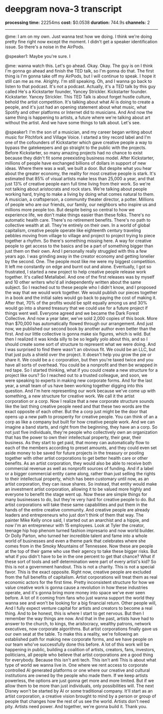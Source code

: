 # deepgram nova-3 transcript

**processing time:** 22254ms
**cost:** $0.0538
**duration:** 744.9s
**channels:** 2

---

@me: I am on my own. Just wanna test how we doing. I think we're doing pretty fine right now except the moment. I didn't get a speaker identification issue. So there's a noise in the AirPods.

@speaker1: Maybe you're sure. I

@me: wanna watch this. Let's go ahead. Okay. Okay. The guy is on I think I'm gonna go ahead and finish the TED talk, so I'm gonna do that. The first thing is I'm gonna take off my AirPods, but I will continue to speak. I hope it still can me as me. Alrighty. I'm still speaking. Oh, and I wanna go back to listen to that podcast. It's not a podcast. Actually, it's a TED talk by this guy called He's a Kickstarter founder, Yancey Strickler. Kickstarter founder. Kickstarter. Yancey Strickler. This TED Talk is about forget hustle culture, behold the artist competition. It's talking about what AI is doing to create a people, and it's just had an opening statement about what music, what Spotify and other platforms or Internet did to musicians. And And now the same thing is happening to artists, a future where we're talking about art without the artist. And we have some things to talk about. Let's see.

@speaker1: I'm the son of a musician, and my career began writing about music for Pitchfork and Village Voice. I started a tiny record label and I'm one of the cofounders of Kickstarter which gave creative people a way to bypass the gatekeepers and go straight to the public with the projects. Before Kickstarter, so many amazing projects had no chance to exist because they didn't fit some preexisting business model. After Kickstarter, millions of people have exchanged billions of dollars in support of new ideas. Where there was a wall, we built a door. But despite what you hear about the greater economy, the reality for most creative people is stark. It's estimated that 85% of visual artists make less than 25,000 a year, and that just 13% of creative people earn full time living from their work. So we're not talking about aristocrats and rock stars. We're talking about people working hard, trying to make a living by doing what comes natural to them. A musician, a craftsperson, a community theater director, a potter. Millions of people who are our friends, our family, our neighbors who inspire us and millions more people too. But despite being so central to how we experience life, we don't make things easier than these folks. There's no automatic health care. There's no retirement benefits. There's no path to collective wealth at all. They're entirely on their own. In a world of global capitalism, creative people operate like eighteenth century traveling pebbles moving from village to village and project to project trying to piece together a rhythm. So there's something missing here. A way for creative people to get access to the basics and be a part of something bigger than just them on their own. And I personally really struggled with this a few years ago. I was grinding away in the creator economy and getting lonelier by the second. One. The people most like me were my biggest competition. It left me constantly on edge and burnt out and alone. Eventually, I got so frustrated, I started a new project to help creative people release work together. It's called Metallabel. And one of the first releases was by myself and 10 other writers who'd all independently written about the same subject. So I reached out to these people who I didn't know, and I proposed the way that we would work together. We would publish our pieces together in a book and the initial sales would go back to paying the cost of making it. After that, 70% of the profits would be split equally among us and 30% would go into a shared treasury that we could use for a future project if things went well. Everyone agreed and we became the Dark Forest Collective. And now a year later, we've sold 2,000 copies of this book. More than $70,000 has automatically flowed through our arrangement. And just now, we published our second book by another author even better than the first. And our little collective is gonna make six figures, which is wild. But then I realized it was kinda silly to be so legally yolo about this, and so I should create some sort of structure to represent what we were doing. And I was surprised to find there wasn't an obvious fit. We could be an LLC, but that just puts a shield over the project. It doesn't help you grow the pie or share it. We could be a c corporation, but then you're taxed twice and you have all sorts of overhead. You could be a nonprofit and then be wrapped in red tape. So I started thinking, what if you could create a new structure for a project like ours? So I reached out to a trusted colleague, and soon, we were speaking to experts in making new corporate forms. And for the last year, a small team of us have been working together digging into this question. And I'm here representing our work because we've come up with something, a new structure for creative work. We call it the artist corporation or a corp. Now I realize that a new corporate structure sounds like the last thing creative people need and that these two words are the exact opposite of each other. But the a corp just might be the door that opens up a new path to prosperity for creative people. You can think of an a corp as like a company but built for how creative people work. And we can imagine a band starts, and right from the beginning, they have an a corp. So not just five individuals, they're people who collectively own an organization that has the power to own their intellectual property, their gear, their business. As they start to get paid, that money can automatically flow to each of the members according to preset amounts, and they could even set aside money to be saved for future projects in the treasury or pooling together with other artist corporations to get better health care or other benefits. As an artist corporation, they would also be able to receive both commercial revenue as well as nonprofit sources of funding. And if a label or a bigger commercial entity came along, rather than just selling the rights to their intellectual property, which has been customary until now, as an artist corporation, they can issue shares. So instead, that entity would make an investment artist corporation, allowing it to be valued more highly and everyone to benefit the stage went up. Now these are simple things for many businesses to do, but they're very hard for creative people to do. But artist corporations will take these same capabilities and put them in the hands of the entire creative community. And creative people are already leaders and entrepreneurs who just don't think of them that way. The painter Mike Kelly once said, I started out an anarchist and a hippie, and now I'm an entrepreneur with 15 employees. Look at Tyler the creator, teenage hip hop phenom turned fashion impresario and now world builder. Or Dolly Parton, who turned her incredible talent and fame into a whole world of businesses and even a theme park that celebrates where she comes from in the Smoky Mountains of Tennessee. Now these are people at the top of their game who use their agency to take these bigger risks. But what if you didn't have to be in the one percent to get that chance? What if these sort of tools and self determination were part of every artist's kid? So this is not a government handout. This is not a charity. This is not a special favor. This is the exact opposite. Right now, creative people are excluded from the full benefits of capitalism. Artist corporations will treat them as real economic actors for the first time. Pretty inconsistent structure for how we value creative work is gonna cause a revolution in how these industries operate, and it's gonna bring more money into space we've ever seen before. A lot of it coming from fans who just wanna support the world they wanna see and won't be looking for a big financial return. Other people will, And I fully expect venture capital for artists and creators to become a real thing. And to be honest, this is where I start to get nervous. But then I remember the way things are now. And that in the past, artists have had to answer to the church, to kings, the aristocracy, wealthy patrons, network executives, now corporate algorithms. But artist corporations finally gave us our own seat at the table. To make this a reality, we're following an established path for making new corporate forms, and we have people on our team who've successfully done this before. A lot of this work will be happening in public, building a coalition of artists, creators, fans, investors, politicians, all people who believe that artist corporations are a good thing for everybody. Because this isn't anti tech. This isn't anti This is about what type of world we wanna live in. One where we rent access to corporate controlled AI generated platforms or one where our creative and cultural institutions are owned by the people who made them. If we keep artists powerless, the options are just gonna get more and more limited. But if we allow them to be more than just individuals, only possibilities will. The next Disney won't be started by AI or some traditional company. It'll start as an artist corporation, a creative vision brought to mind by a person or group of people that changes how the rest of us see the world. Artists don't need pity. Artists need power. And together, we're gonna build it. Thank you.